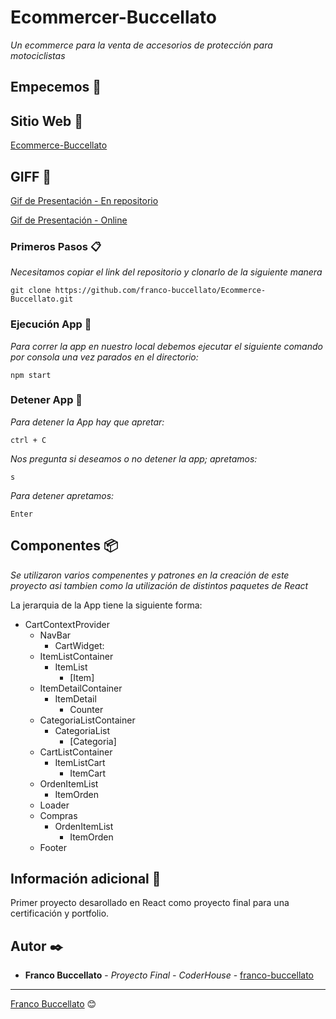 # Ecommercer-Buccellato

_Un ecommerce para la venta de accesorios de protección para motociclistas_

## Empecemos 🚀

## Sitio Web 📄

[Ecommerce-Buccellato](https://bejewelled-granita-be985b.netlify.app/)

## GIFF 📼

[Gif de Presentación - En repositorio](public\Ecommerce-Buccellato.gif)

[Gif de Presentación - Online](https://www.canva.com/design/DAFA0N1W9vk/a1izEfrfJRRPHUYitHqvVQ/edit?utm_content=DAFA0N1W9vk&utm_campaign=designshare&utm_medium=link2&utm_source=sharebutton)

### Primeros Pasos 📋

_Necesitamos copiar el link del repositorio y clonarlo de la siguiente manera_

```
git clone https://github.com/franco-buccellato/Ecommerce-Buccellato.git
```

### Ejecución App 🔧

_Para correr la app en nuestro local debemos ejecutar el siguiente comando por consola una vez parados en el directorio:_

```
npm start
```
### Detener App 🔧

_Para detener la App hay que apretar:_

```
ctrl + C
```
_Nos pregunta si deseamos o no detener la app; apretamos:_
```
s
```
_Para detener apretamos:_
```
Enter
```

## Componentes 📦

_Se utilizaron varios compenentes y patrones en la creación de este proyecto asi tambien como la utilización de distintos paquetes de React_

La jerarquia de la App tiene la siguiente forma:
* CartContextProvider
    * NavBar
        * CartWidget:
    * ItemListContainer
        * ItemList
            * [Item]
    * ItemDetailContainer
        * ItemDetail
            * Counter
    * CategoriaListContainer
        * CategoriaList
            * [Categoria]
    * CartListContainer
        * ItemListCart
            * ItemCart
    * OrdenItemList
        * ItemOrden
    * Loader
    * Compras
        * OrdenItemList
            * ItemOrden
    * Footer
    

## Información adicional 📌

Primer proyecto desarollado en React como proyecto final para una certificación y portfolio.

## Autor ✒️

* **Franco Buccellato** - *Proyecto Final - CoderHouse* - [franco-buccellato](https://github.com/franco-buccellato)

---
[Franco Buccellato](https://www.linkedin.com/in/franco-buccellato-395961a7/) 😊
